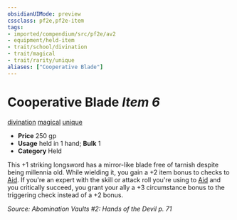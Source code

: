 ```yaml
---
obsidianUIMode: preview
cssclass: pf2e,pf2e-item
tags:
- imported/compendium/src/pf2e/av2
- equipment/held-item
- trait/school/divination
- trait/magical
- trait/rarity/unique
aliases: ["Cooperative Blade"]
---
```

# Cooperative Blade *Item 6*  
[divination](divination.md)  [magical](magical.md)  [unique](unique.md)  

- **Price** 250 gp
- **Usage** held in 1 hand; **Bulk** 1
- **Category** Held

This +1 striking longsword has a mirror-like blade free of tarnish despite being millennia old. While wielding it, you gain a +2 item bonus to checks to [Aid](aid.md). If you're an expert with the skill or attack roll you're using to [Aid](aid.md) and you critically succeed, you grant your ally a +3 circumstance bonus to the triggering check instead of a +2 bonus.

*Source: Abomination Vaults #2: Hands of the Devil p. 71*